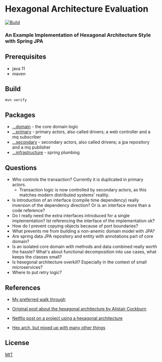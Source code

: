 # Hexagonal Architecture Evaluation
[![Build](https://github.com/cbuschka/hexarch-eval/workflows/build/badge.svg)](https://github.com/cbuschka/hexarch-eval)

### An Example Implementation of Hexagonal Architecture Style with Spring JPA

## Prerequisites
* java 11
* maven

## Build
```
mvn verify
```

## Packages
* [...domain](./domain/src/main/java/com/github/cbuschka/hexarch_eval/domain/) - the core domain logic
* [...primary](./webapp/src/main/java/com/github/cbuschka/hexarch_eval/primary/) - primary actors, also called drivers; a web controller and a mq subscriber
* [...secondary](./webapp/src/main/java/com/github/cbuschka/hexarch_eval/secondary/) - secondary actors, also called drivens; a jpa repository and a mq publisher
* [...infrastructure](./webapp/src/main/java/com/github/cbuschka/hexarch_eval/infrastructure/) - spring plumbing

## Questions
* Who controls the transaction? Currently it is duplicated in primary actors.
  * Transaction logic is now controlled by secondary actors, as this matches modern distributed systems' reality.
* Is introduction of an interface (compile time dependency) really inversion of the dependency direction? Or is an interface more than a code reference?
* Do I really need the extra interfaces introduced for a single implementation? Ist referencing the interface of the implementation ok?
* How do I prevent copying objects because of port boundaries?
* What prevents me from building a non-anemic domain model with JPA?
* Are spring data JPA repository and entity with annotations part of core domain?
* Is an isolated core domain with methods and data combined really worth the hassle? What's about functional decomposition into use cases, what keeps the classes small?
* Is hexegonal architecture overkill? Especially in the context of small microservices?
* Where to put retry logic? 

## References
* [My preferred walk through](https://hackernoon.com/decoupling-your-technical-code-from-your-business-logic-with-the-hexagonal-architecture-c73y23zs4)
* [Original post about the hexagonal architecture by Alistair Cockburn](http://archive.is/5j2NI)
* [Netflix post on a project using a hexagonal architecture](https://netflixtechblog.com/ready-for-changes-with-hexagonal-architecture-b315ec967749)

* [Hex arch, but mixed up with many other things](https://fideloper.com/hexagonal-architecture)

## License
[MIT](./license.txt)
